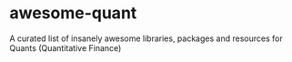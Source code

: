 # awesome-quant
A curated list of insanely awesome libraries, packages and resources for Quants (Quantitative Finance)
